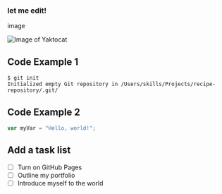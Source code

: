 ### let me edit!

image

![Image of Yaktocat](https://octodex.github.com/images/yaktocat.png)


## Code Example 1

```
$ git init
Initialized empty Git repository in /Users/skills/Projects/recipe-repository/.git/
```

## Code Example 2
``` javascript
var myVar = "Hello, world!";
```

## Add a task list
- [ ] Turn on GitHub Pages
- [ ] Outline my portfolio
- [ ] Introduce myself to the world
